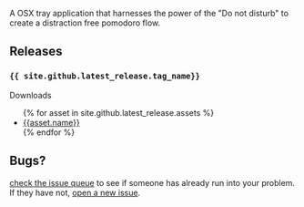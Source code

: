 A OSX tray application that harnesses the power of the "Do not disturb" to create a distraction free pomodoro flow.

Releases
---

<article>
  <h3><code>{{ site.github.latest_release.tag_name}}</code></h3>
  <p>Downloads</p>
  <ul>
    {% for asset in site.github.latest_release.assets %}
      <li><a href="{{asset.browser_download_url}}">{{asset.name}}</a></li>
    {% endfor %}
  </ul>
</article>

Bugs?
---

[check the issue queue](https://github.com/NickTomlin/pomo-disturb/issues) to see if someone has already run into your problem. If they have not, [open a new issue](https://github.com/NickTomlin/pomo-disturb/issues/new).
